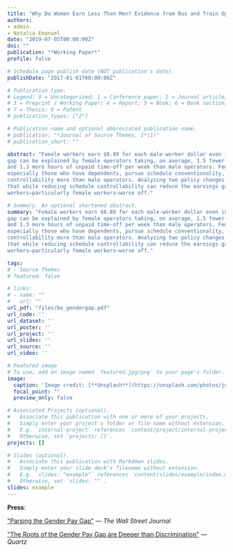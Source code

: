```yaml
---
title: "Why Do Women Earn Less Than Men? Evidence from Bus and Train Operators"
authors:
- admin
- Natalia Emanuel
date: "2019-07-05T00:00:00Z"
doi: ""
publication: "*Working Paper*"
profile: false

# Schedule page publish date (NOT publication's date).
publishDate: "2017-01-01T00:00:00Z"

# Publication type.
# Legend: 0 = Uncategorized; 1 = Conference paper; 2 = Journal article;
# 3 = Preprint / Working Paper; 4 = Report; 5 = Book; 6 = Book section;
# 7 = Thesis; 8 = Patent
# publication_types: ["2"]

# Publication name and optional abbreviated publication name.
# publication: "*Journal of Source Themes, 1*(1)"
# publication_short: ""

abstract: "Female workers earn $0.89 for each male-worker dollar even in a unionized workplace where tasks, wages, and promotion schedules are identical for men and women by design. We use administrative time card data on bus and train operators to show that the earnings
gap can be explained by female operators taking, on average, 1.5 fewer hours of overtime
and 1.3 more hours of unpaid time-off per week than male operators. Female operators,
especially those who have dependents, pursue schedule conventionality, predictability, and
controllability more than male operators. Analyzing two policy changes, we demonstrate
that while reducing schedule controllability can reduce the earnings gap, it can also make
workers—particularly female workers—worse off."

# Summary. An optional shortened abstract.
summary: "Female workers earn $0.89 for each male-worker dollar even in a unionized workplace where tasks, wages, and promotion schedules are identical for men and women by design. We use administrative time card data on bus and train operators to show that the earnings
gap can be explained by female operators taking, on average, 1.5 fewer hours of overtime
and 1.3 more hours of unpaid time-off per week than male operators. Female operators,
especially those who have dependents, pursue schedule conventionality, predictability, and
controllability more than male operators. Analyzing two policy changes, we demonstrate
that while reducing schedule controllability can reduce the earnings gap, it can also make
workers—particularly female workers—worse off."

tags:
# - Source Themes
# featured: false

# links:
# - name: ""
#   url: ""
url_pdf: "files/be_gendergap.pdf"
url_code: ''
url_dataset: ''
url_poster: ''
url_project: ''
url_slides: ''
url_source: ''
url_video: ''

# Featured image
# To use, add an image named `featured.jpg/png` to your page's folder. 
image:
  caption: 'Image credit: [**Unsplash**](https://unsplash.com/photos/jdD8gXaTZsc)'
  focal_point: ""
  preview_only: false

# Associated Projects (optional).
#   Associate this publication with one or more of your projects.
#   Simply enter your project's folder or file name without extension.
#   E.g. `internal-project` references `content/project/internal-project/index.md`.
#   Otherwise, set `projects: []`.
projects: []

# Slides (optional).
#   Associate this publication with Markdown slides.
#   Simply enter your slide deck's filename without extension.
#   E.g. `slides: "example"` references `content/slides/example/index.md`.
#   Otherwise, set `slides: ""`.
slides: example
---
```


<b>Press</b>:

["Parsing the Gender Pay Gap"](https://www.wsj.com/articles/parsing-the-gender-pay-gap-1542917969) — *The Wall Street Journal*

["The Roots of the Gender Pay Gap are Deeper than Discrimination"](https://qz.com/1567008/the-systemic-reasons-why-the-gender-pay-gap-increases-over-time/) — *Quartz*
